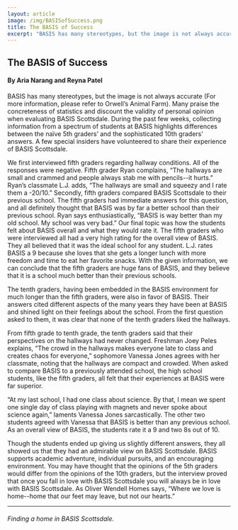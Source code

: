 ```yaml
---
layout: article
image: /img/BASISofSuccess.png
title: The BASIS of Success
excerpt: "BASIS has many stereotypes, but the image is not always accurate (For more information, please refer to Orwell’s Animal Farm). Many praise the concreteness of statistics and discount the validity of personal opinion when evaluating BASIS Scottsdale."
---
```


<h2>The BASIS of Success</h2>
<h4>By Aria Narang and Reyna Patel</h4>

BASIS has many stereotypes, but the image is not always accurate (For more information, please refer to Orwell’s Animal Farm). Many praise the concreteness of statistics and discount the validity of personal opinion when evaluating BASIS Scottsdale. During the past few weeks, collecting information from a spectrum of students at BASIS highlights differences between the naïve 5th graders’ and the sophisticated 10th graders’ answers. A few special insiders have volunteered to share their experience of BASIS Scottsdale. 

We first interviewed fifth graders regarding hallway conditions. All of the responses were negative. Fifth grader Ryan complains, “The hallways are small and crammed and people always stab me with pencils--it hurts.” Ryan’s classmate L.J. adds, “The hallways are small and squeezy and I rate them a -20/10.” Secondly, fifth graders compared BASIS Scottsdale to their previous school. The fifth graders had immediate answers for this question, and all definitely thought that BASIS was by far a better school than their previous school. Ryan says enthusiastically, “BASIS is way better than my old school. My school was very bad.” Our final topic was how the students felt about BASIS overall and what they would rate it. The fifth graders who were interviewed all had a very high rating for the overall view of BASIS. They all believed that it was the ideal school for any student. L.J. rates BASIS a 9 because she loves that she gets a longer lunch with more freedom and time to eat her favorite snacks. With the given information, we can conclude that the fifth graders are huge fans of BASIS, and they believe that it is a school much better than their previous schools. 

The tenth graders, having been embedded in the BASIS environment for much longer than the fifth graders, were also in favor of BASIS. Their answers cited different aspects of the many years they have been at BASIS and shined light on their feelings about the school. From the first question asked to them, it was clear that none of the tenth graders liked the hallways. 

From fifth grade to tenth grade, the tenth graders said that their perspectives on the hallways had never changed. Freshman Joey Peles explains, “The crowd in the hallways makes everyone late to class and creates chaos for everyone,” sophomore Vanessa Jones agrees with her classmate, noting that the hallways are compact and crowded. When asked to compare BASIS to a previously attended school, the high school students, like the fifth graders, all felt that their experiences at BASIS were far superior. 

“At my last school, I had one class about science. By that, I mean we spent one single day of class playing with magnets and never spoke about science again,” laments Vanessa Jones sarcastically. The other two students agreed with Vanessa that BASIS is better than any previous school. As an overall view of BASIS, the students rate it a 9 and two 8s out of 10. 

Though the students ended up giving us slightly different answers, they all showed us that they had an admirable view on BASIS Scottsdale. BASIS supports academic adventure, individual pursuits, and an encouraging environment. You may have thought that the opinions of the 5th graders would differ from the opinions of the 10th graders, but the interview proved that once you fall in love with BASIS Scottsdale you will always be in love with BASIS Scottsdale. As Oliver Wendell Homes says, “Where we love is home--home that our feet may leave, but not our hearts.”

<hr style="border-color:#7D7D7D;height:0.5px;">

<h6> Finding a home in BASIS Scottsdale. </h6>
